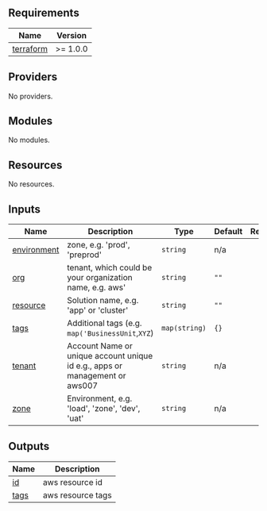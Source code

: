 <!-- BEGINNING OF PRE-COMMIT-TERRAFORM DOCS HOOK -->
## Requirements

| Name | Version |
|------|---------|
| <a name="requirement_terraform"></a> [terraform](#requirement\_terraform) | >= 1.0.0 |

## Providers

No providers.

## Modules

No modules.

## Resources

No resources.

## Inputs

| Name | Description | Type | Default | Required |
|------|-------------|------|---------|:--------:|
| <a name="input_environment"></a> [environment](#input\_environment) | zone, e.g. 'prod', 'preprod' | `string` | n/a | yes |
| <a name="input_org"></a> [org](#input\_org) | tenant, which could be your organization name, e.g. aws' | `string` | `""` | no |
| <a name="input_resource"></a> [resource](#input\_resource) | Solution name, e.g. 'app' or 'cluster' | `string` | `""` | no |
| <a name="input_tags"></a> [tags](#input\_tags) | Additional tags (e.g. `map('BusinessUnit`,`XYZ`) | `map(string)` | `{}` | no |
| <a name="input_tenant"></a> [tenant](#input\_tenant) | Account Name or unique account unique id e.g., apps or management or aws007 | `string` | n/a | yes |
| <a name="input_zone"></a> [zone](#input\_zone) | Environment, e.g. 'load', 'zone', 'dev', 'uat' | `string` | n/a | yes |

## Outputs

| Name | Description |
|------|-------------|
| <a name="output_id"></a> [id](#output\_id) | aws resource id |
| <a name="output_tags"></a> [tags](#output\_tags) | aws resource tags |
<!-- END OF PRE-COMMIT-TERRAFORM DOCS HOOK -->
